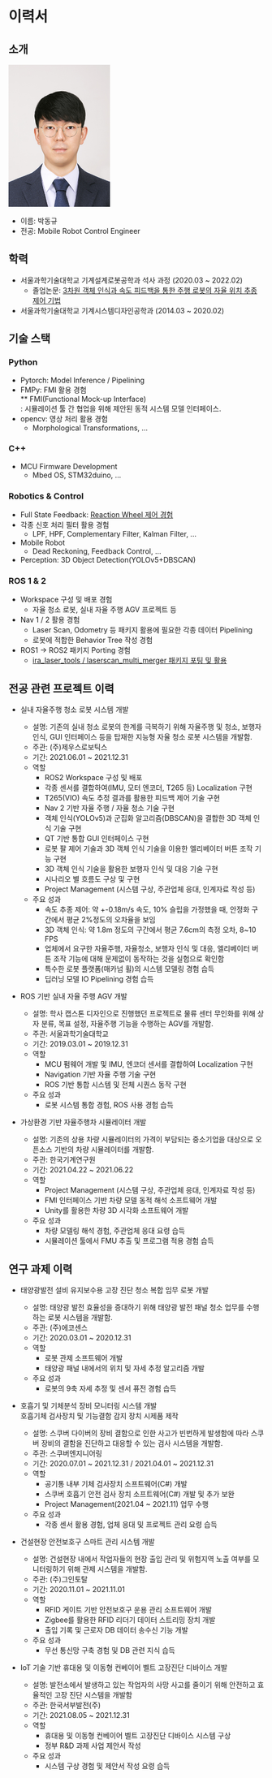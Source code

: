 # 이력서

## 소개

<img src="images/박동규.jpg" width="200" height="280"/>

- 이름: 박동규 
- 전공: Mobile Robot Control Engineer

## 학력
- 서울과학기술대학교 기계설계로봇공학과 석사 과정 (2020.03 ~ 2022.02)
    - 졸업논문: [3차원 객체 인식과 속도 피드백을 통한 주행 로봇의 자율 위치 추종 제어 기법](http://www.riss.kr/search/detail/DetailView.do?p_mat_type=be54d9b8bc7cdb09&control_no=72c6a0a76ee12ab0ffe0bdc3ef48d419&outLink=N)
- 서울과학기술대학교 기계시스템디자인공학과 (2014.03 ~ 2020.02)

## 기술 스택

### Python
- Pytorch: Model Inference / Pipelining
- FMPy: FMI 활용 경험  \
  ** FMI(Functional Mock-up Interface) \
    : 시뮬레이션 툴 간 협업을 위해 제안된 동적 시스템 모델 인터페이스.
- opencv: 영상 처리 활용 경험 
    - Morphological Transformations, ...

### C++
- MCU Firmware Development
    - Mbed OS, STM32duino, ...

### Robotics & Control
- Full State Feedback: [Reaction Wheel 제어 경험](https://github.com/parkdg44/NANOLAB/tree/master/reaction_wheel)
- 각종 신호 처리 필터 활용 경험 
    - LPF, HPF, Complementary Filter, Kalman Filter, ...
- Mobile Robot
    - Dead Reckoning, Feedback Control, ...
- Perception: 3D Object Detection(YOLOv5+DBSCAN)

### ROS 1 & 2
- Workspace 구성 및 배포 경험
    - 자율 청소 로봇, 실내 자율 주행 AGV 프로젝트 등
- Nav 1 / 2 활용 경험
    - Laser Scan, Odometry 등 패키지 활용에 필요한 각종 데이터 Pipelining
    - 로봇에 적합한 Behavior Tree 작성 경험
- ROS1 -> ROS2 패키지 Porting 경험
    - [ira_laser_tools /  laserscan_multi_merger 패키지 포팅 및 활용](https://github.com/parkdg44/Platform_ROS2_ws/blob/main/workspaces/self_drive_ws/src/tools/laserscan_merger/include/laserscan_merger.hpp)

## 전공 관련 프로젝트 이력

- 실내 자율주행 청소 로봇 시스템 개발
    - 설명: 기존의 실내 청소 로봇의 한계를 극복하기 위해 자율주행 및 청소, 보행자 
인식, GUI 인터페이스 등을 탑재한 지능형 자율 청소 로봇 시스템을 개발함.
    - 주관: (주)제우스로보틱스
    - 기간: 2021.06.01 ~ 2021.12.31
    - 역할
        - ROS2 Workspace 구성 및 배포
        - 각종 센서를 결합하여(IMU, 모터 엔코더, T265 등) Localization 구현
        - T265(VIO) 속도 추정 결과를 활용한 피드백 제어 기술 구현
        - Nav 2 기반 자율 주행 / 자율 청소 기술 구현
        - 객체 인식(YOLOv5)과 군집화 알고리즘(DBSCAN)을 결합한 3D 객체 인식 기술 구현
        - QT 기반 통합 GUI 인터페이스 구현
        - 로봇 팔 제어 기술과 3D 객체 인식 기술을 이용한 엘리베이터 버튼 조작 기능 구현
        - 3D 객체 인식 기술을 활용한 보행자 인식 및 대응 기술 구현
        - 시나리오 별 흐름도 구상 및 구현
        - Project Management (시스템 구상, 주관업체 응대, 인계자료 작성 등)
    - 주요 성과
        - 속도 추종 제어: 약 +-0.18m/s 속도, 10% 슬립을 가정했을 때, 안정화 구간에서 평균 2%정도의 오차율을 보임
        - 3D 객체 인식: 약 1.8m 정도의 구간에서 평균 7.6cm의 측정 오차, 8~10 FPS
        - 업체에서 요구한 자율주행, 자율청소, 보행자 인식 및 대응, 엘리베이터 버튼 조작 기능에 대해 문제없이 동작하는 것을 실험으로 확인함
        - 특수한 로봇 플랫폼(매카넘 휠)의 시스템 모델링 경험 습득
        - 딥러닝 모델 IO Pipelining 경험 습득

- ROS 기반 실내 자율 주행 AGV 개발
    - 설명: 학사 캡스톤 디자인으로 진행했던 프로젝트로 물류 센터 무인화를 위해 
상자 분류, 목표 설정, 자율주행 기능을 수행하는 AGV를 개발함.
    - 주관: 서울과학기술대학교
    - 기간: 2019.03.01 ~ 2019.12.31
    - 역할
        - MCU 펌웨어 개발 및 IMU, 엔코더 센서를 결합하여 Localization 구현
        - Navigation 기반 자율 주행 기술 구현
        - ROS 기반 통합 시스템 및 전체 시퀀스 동작 구현
    - 주요 성과
        - 로봇 시스템 통합 경험, ROS 사용 경험 습득

- 가상환경 기반 자율주행차 시뮬레이터 개발
    - 설명: 기존의 상용 차량 시뮬레이터의 가격이 부담되는 중소기업을 대상으로 
오픈소스 기반의 차량 시뮬레이터를 개발함.
    - 주관: 한국기계연구원
    - 기간: 2021.04.22 ~ 2021.06.22
    - 역할
        - Project Management (시스템 구상, 주관업체 응대, 인계자료 작성 등)
        - FMI 인터페이스 기반 차량 모델 동적 해석 소프트웨어 개발
        - Unity를 활용한 차량 3D 시각화 소프트웨어 개발
    - 주요 성과
        - 차량 모델링 해석 경험, 주관업체 응대 요령 습득
        - 시뮬레이션 툴에서 FMU 추출 및 프로그램 적용 경험 습득

## 연구 과제 이력

- 태양광발전 설비 유지보수용 고장 진단 청소 복합 임무 로봇 개발
    - 설명: 태양광 발전 효율성을 증대하기 위해 태양광 발전 패널 청소 업무를 수행하는
로봇 시스템을 개발함.
    - 주관: (주)에코센스
    - 기간: 2020.03.01 ~ 2020.12.31
    - 역할
        - 로봇 관제 소프트웨어 개발
        - 태양광 패널 내에서의 위치 및 자세 추정 알고리즘 개발
    - 주요 성과
        - 로봇의 9축 자세 추정 및 센서 퓨전 경험 습득
    
- 호흡기 및 기체분석 장비 모니터링 시스템 개발 \
  호흡기체 검사장치 및 기능결함 감지 장치 시제품 제작
    - 설명: 스쿠버 다이버의 장비 결함으로 인한 사고가 빈번하게 발생함에 따라 스쿠버
장비의 결함을 진단하고 대응할 수 있는 검사 시스템을 개발함.
    - 주관: 스쿠버엔지니어링
    - 기간: 2020.07.01 ~ 2021.12.31 / 2021.04.01 ~ 2021.12.31
    - 역할
        - 공기통 내부 기체 검사장치 소프트웨어(C#) 개발
        - 스쿠버 호흡기 안전 검사 장치 소프트웨어(C#) 개발 및 추가 보완
        - Project Management(2021.04 ~ 2021.11) 업무 수행
    - 주요 성과
        - 각종 센서 활용 경험, 업체 응대 및 프로젝트 관리 요령 습득
    
- 건설현장 안전보호구 스마트 관리 시스템 개발
    - 설명: 건설현장 내에서 작업자들의 현장 출입 관리 및 위험지역 노출 여부를
모니터링하기 위해 관제 시스템을 개발함.
    - 주관: (주)그인토탈
    - 기간: 2020.11.01 ~ 2021.11.01
    - 역할
        - RFID 게이트 기반 안전보호구 운용 관리 소프트웨어 개발
        - Zigbee를 활용한 RFID 리더기 데이터 스트리밍 장치 개발
        - 출입 기록 및 근로자 DB 데이터 송수신 기능 개발
    - 주요 성과
        - 무선 통신망 구축 경험 및 DB 관련 지식 습득
    
- IoT 기술 기반 휴대용 및 이동형 컨베이어 벨트 고장진단 디바이스 개발
    - 설명: 발전소에서 발생하고 있는 작업자의 사망 사고를 줄이기 위해 안전하고
효율적인 고장 진단 시스템을 개발함
    - 주관: 한국서부발전(주)
    - 기간: 2021.08.05 ~ 2021.12.31
    - 역할
        - 휴대용 및 이동형 컨베이어 벨트 고장진단 디바이스 시스템 구상
        - 정부 R&D 과제 사업 제안서 작성
    - 주요 성과
        - 시스템 구상 경험 및 제안서 작성 요령 습득
    